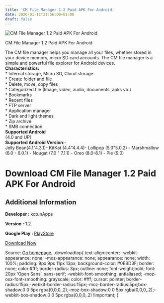 ```yaml
---
title: 'CM File Manager 1.2 Paid APK For Android'
date: 2020-01-11T21:56:00+01:00
draft: false
---
```


![CM File Manager 1.2 Paid APK For Android](https://i1.wp.com/apkhome.net/wp-content/uploads/2020/01/CM-File-Manager-1.2-Paid.png "CM File Manager 1.2 Paid APK For Android")

  

CM File Manager 1.2 Paid APK For Android

The CM file manager helps you manage all your files, whether stored in your device memory, micro SD card accounts. The CM file manager is a simple and powerful file explorer for Android devices.  
**Characteristics:**  
\* Internal storage, Micro SD, Cloud storage  
\* Create folder and file  
\* Delete, move, copy files  
\* Categorized file (Image, video, audio, documents, apks vb.)  
\* Bookmarks  
\* Recent files  
\* FTP server  
\* Application manager  
\* Dark and light themes  
\* Zip archive  
\* SMB connection  
**Supported Android**  
{4.0 and UP}  
**Supported Android Version**:-  
Jelly Bean(4.1"4.3.1)- KitKat (4.4"4.4.4)- Lollipop (5.0"5.0.2) - Marshmallow (6.0 - 6.0.1) - Nougat (7.0 " 7.1.1) - Oreo (8.0-8.1) - Pie (9.0)

Download CM File Manager 1.2 Paid APK For Android
=================================================

Additional Information
----------------------

**Developer :** kotunApps

**Version :** 1.2

**Google Play :** [PlayStore](https://play.google.com/store/apps/details?id=cm.filemanager&hl=en)

  

[Download Now](https://store4app.co/post/cm-file-manager-1-2-paid-apk-for-android_1578766462)

  
Source: [Go homepage.](https://store4app.co/post/cm-file-manager-1-2-paid-apk-for-android_1578766462) .downloadtop{ text-align:center; -webkit-appearance: none; -moz-appearance: none; appearance: none; width: 100%; padding: 9px 9px 11px 13px; background-color: #0EBD3F; border: none; color:#fff; border-radius: 3px; outline: none; font-weight;bold; font: 20px 'Open Sans', sans-serif; -webkit-font-smoothing: antialiased; -moz-osx-font-smoothing: grayscale; color: #fff; cursor: pointer; border-radius:15px;-webkit-border-radius:15px;-moz-border-radius:5px;box-shadow:0 0 5px rgba(0,0,0,.2);-moz-box-shadow:0 0 5px rgba(0,0,0,.2);-webkit-box-shadow:0 0 5px rgba(0,0,0,.2) !important; }